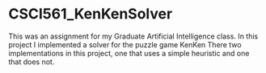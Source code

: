 CSCI561_KenKenSolver
====================

This was an assignment for my Graduate Artificial Intelligence class.  In this project I implemented a solver for the puzzle game KenKen
There two implementations in this project, one that uses a simple heuristic and one that does not.
